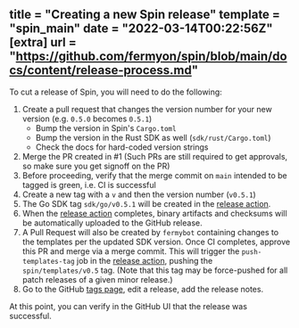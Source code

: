 title = "Creating a new Spin release"
template = "spin_main"
date = "2022-03-14T00:22:56Z"
[extra]
url = "https://github.com/fermyon/spin/blob/main/docs/content/release-process.md"
---

To cut a release of Spin, you will need to do the following:

1. Create a pull request that changes the version number for your new version
   (e.g. `0.5.0` becomes `0.5.1`)
   - Bump the version in Spin's `Cargo.toml`
   - Bump the version in the Rust SDK as well (`sdk/rust/Cargo.toml`)
   - Check the docs for hard-coded version strings
1. Merge the PR created in #1 (Such PRs are still required to get approvals, so
   make sure you get signoff on the PR)
1. Before proceeding, verify that the merge commit on `main` intended to be
   tagged is green, i.e. CI is successful
1. Create a new tag with a `v` and then the version number (`v0.5.1`)
1. The Go SDK tag `sdk/go/v0.5.1` will be created in the [release action].
1. When the [release action] completes, binary artifacts and checksums will be
   automatically uploaded to the GitHub release.
1. A Pull Request will also be created by `fermybot` containing changes to the
   templates per the updated SDK version. Once CI completes, approve this PR and
   merge via a merge commit. This will trigger the `push-templates-tag` job in
   the [release action], pushing the `spin/templates/v0.5` tag. (Note
   that this tag may be force-pushed for all patch releases of a given minor release.)
1. Go to the GitHub [tags page](https://github.com/fermyon/spin/releases),
   edit a release, add the release notes.

At this point, you can verify in the GitHub UI that the release was successful.

[release action]: https://github.com/fermyon/spin/actions/workflows/release.yml